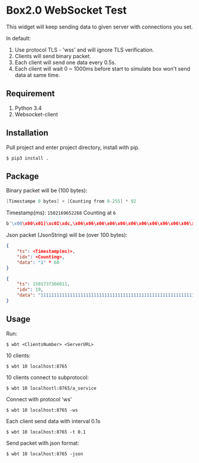 # Box2.0 WebSocket Test

This widget will keep sending data to given server with connections you set.

In default:

1. Use protocol TLS - 'wss' and will ignore TLS verification.
2. Clients will send binary packet.
3. Each client will send one data every 0.5s.
4. Each client will wait 0 ~ 1000ms before start to simulate box won't send data at same time.

## Requirement

1. Python 3.4
2. Websocket-client

## Installation

Pull project and enter project directory, install with pip.

```shell
$ pip3 install .
```

## Package

Binary packet will be (100 bytes):

```c
[Timestampe 8 bytes] + [Counting from 0-255] * 92
```

Timestamp(ms): `1502169652268` Counting at `6`

```c
b'\x00\x00\x01]\xc0I\xdc,\x06\x06\x06\x06\x06\x06\x06\x06\x06\x06\x06\x06\x06\x06\x06\x06\x06\x06\x06\x06\x06\x06\x06\x06\x06\x06\x06\x06\x06\x06\x06\x06\x06\x06\x06\x06\x06\x06\x06\x06\x06\x06\x06\x06\x06\x06\x06\x06\x06\x06\x06\x06\x06\x06\x06\x06\x06\x06\x06\x06\x06\x06\x06\x06\x06\x06\x06\x06\x06\x06\x06\x06\x06\x06\x06\x06\x06\x06\x06\x06\x06\x06\x06\x06\x06\x06\x06\x06\x06\x06\x06\x06\x06\x06'
```

Json packet (JsonString) will be (over 100 bytes):

```json
{
    "ts": <Timestamp(ms)>,
    "idx": <Counting>,
    "data": "1" * 60
}
```

```json
{
	"ts": 1501737366011,
	"idx": 19,
	"data": "111111111111111111111111111111111111111111111111111111111111"
}
```



## Usage

Run:

```shell
$ wbt <ClientsNumber> <ServerURL>
```

10 clients:

```shell
$ wbt 10 localhost:8765
```

10 clients connect to subprotocol:

```shell
$ wbt 10 localhostl:8765/a_service
```

Connect with protocol 'ws'

```shell
$ wbt 10 localhost:8765 -ws
```

Each client send data with interval 0.1s

```shell
$ wbt 10 localhost:8765 -t 0.1
```

Send packet with json format:

```shell
$ wbt 10 localhost:8765 -json
```
